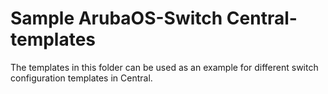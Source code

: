 # Sample ArubaOS-Switch Central-templates

The templates in this folder can be used as an example for different switch configuration templates in Central.

